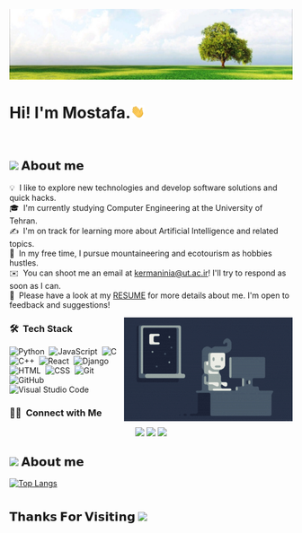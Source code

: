 ![Aditya Vikram Singh Banner](https://raw.githubusercontent.com/mostafa-kermaninia/about_me_PRO/master/assets/NATURE.jpg)
<h1> Hi! I'm Mostafa.<img src="https://github.com/LeonardoYz/LeonardoYz/blob/main/assets/Hi.gif" width="25"></h1>

<br>
<h2> <img src="https://emoji.gg/assets/emoji/7279-vibecat.gif" width="24"/> 𝗔𝗯𝗼𝘂𝘁 𝗺𝗲 </h2>

💡 &nbsp;I like to explore new technologies and develop software solutions and quick hacks.\
🎓 &nbsp;I'm currently studying Computer Engineering at the University of Tehran.\
✍️ &nbsp;I'm on track for learning more about Artificial Intelligence and related topics.\
🌱 &nbsp;In my free time, I pursue mountaineering and ecotourism as hobbies hustles.\
✉️ &nbsp;You can shoot me an email at kermaninia@ut.ac.ir! I'll try to respond as soon as I can.\
📄 &nbsp;Please have a look at my [RESUME](https://raw.githubusercontent.com/mostafa-kermaninia/about_me_PRO/master/assets/resume.pdf) for more details about me. I'm open to feedback and suggestions!
<br>

<img alt="Night Coding" src="https://raw.githubusercontent.com/AVS1508/AVS1508/master/assets/Night-Coding.gif" align="right"/>

### 🛠 &nbsp;Tech Stack

![Python](https://img.shields.io/badge/-Python-05122A?style=flat&logo=python)&nbsp;
![JavaScript](https://img.shields.io/badge/-JavaScript-05122A?style=flat&logo=javascript)&nbsp;
![C](https://img.shields.io/badge/-C-05122A?style=flat&logo=C&logoColor=A8B9CC)&nbsp;
![C++](https://img.shields.io/badge/-C++-05122A?style=flat&logo=C%2B%2B&logoColor=00599C)&nbsp;
![React](https://img.shields.io/badge/-React-05122A?style=flat&logo=react)&nbsp;
![Django](https://img.shields.io/badge/-Django-05122A?style=flat&logo=django&logoColor=092E20)&nbsp;
![HTML](https://img.shields.io/badge/-HTML-05122A?style=flat&logo=HTML5)&nbsp;
![CSS](https://img.shields.io/badge/-CSS-05122A?style=flat&logo=CSS3&logoColor=1572B6)&nbsp;
![Git](https://img.shields.io/badge/-Git-05122A?style=flat&logo=git)&nbsp;
![GitHub](https://img.shields.io/badge/-GitHub-05122A?style=flat&logo=github)&nbsp;
![Visual Studio Code](https://img.shields.io/badge/-Visual%20Studio%20Code-05122A?style=flat&logo=visual-studio-code&logoColor=007ACC)&nbsp;


### 🤝🏻 &nbsp;Connect with Me

<p align="center">
<a href="https://www.linkedin.com/in/mostafa-kermaninia/"><img src="https://img.shields.io/badge/mostafa--kermaninia-0077B5?style=flat&logo=Linkedin&logoColor=white"/></a>
<a href="kermaninia@ut.ac.ir"><img src="https://img.shields.io/badge/kermaninia@ut.ac.ir-D14836?style=flat&logo=Gmail&logoColor=white"/></a>
<a href="https://instagram.com/mosiyo_kerry"><img src="https://img.shields.io/badge/-@mosiyo__kerry-E4405F?style=flat&logo=Instagram&logoColor=white"/></a>

</p>

<h2> <img src="https://media.idownloadblog.com/wp-content/uploads/2016/11/Animated-GIF-Banana.gif" width="50"/> 𝗔𝗯𝗼𝘂𝘁 𝗺𝗲 </h2>

[![Top Langs](https://github-readme-stats.vercel.app/api/top-langs/?username=mostafa-kermaninia&langs_count=20)](https://github.com/anuraghazra/github-readme-stats)


#

<h2>𝗧𝗵𝗮𝗻𝗸𝘀 𝗙𝗼𝗿 𝗩𝗶𝘀𝗶𝘁𝗶𝗻𝗴 <img height="40" src="https://emoji.gg/assets/emoji/7333-parrotdance.gif"></h2>

#
